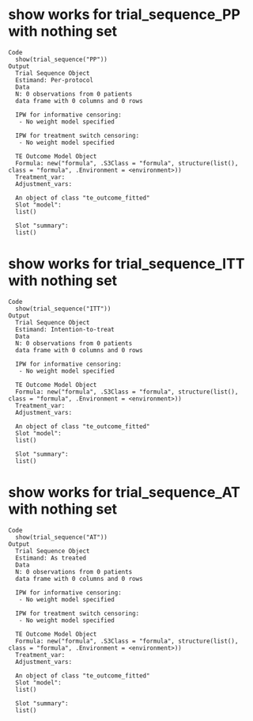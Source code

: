 # show works for trial_sequence_PP with nothing set

    Code
      show(trial_sequence("PP"))
    Output
      Trial Sequence Object 
      Estimand: Per-protocol 
      Data 
      N: 0 observations from 0 patients 
      data frame with 0 columns and 0 rows
       
      IPW for informative censoring: 
       - No weight model specified 
       
      IPW for treatment switch censoring: 
       - No weight model specified 
       
      TE Outcome Model Object 
      Formula: new("formula", .S3Class = "formula", structure(list(), class = "formula", .Environment = <environment>)) 
      Treatment_var:  
      Adjustment_vars:  
       
      An object of class "te_outcome_fitted"
      Slot "model":
      list()
      
      Slot "summary":
      list()
      

# show works for trial_sequence_ITT with nothing set

    Code
      show(trial_sequence("ITT"))
    Output
      Trial Sequence Object 
      Estimand: Intention-to-treat 
      Data 
      N: 0 observations from 0 patients 
      data frame with 0 columns and 0 rows
       
      IPW for informative censoring: 
       - No weight model specified 
       
      TE Outcome Model Object 
      Formula: new("formula", .S3Class = "formula", structure(list(), class = "formula", .Environment = <environment>)) 
      Treatment_var:  
      Adjustment_vars:  
       
      An object of class "te_outcome_fitted"
      Slot "model":
      list()
      
      Slot "summary":
      list()
      

# show works for trial_sequence_AT with nothing set

    Code
      show(trial_sequence("AT"))
    Output
      Trial Sequence Object 
      Estimand: As treated 
      Data 
      N: 0 observations from 0 patients 
      data frame with 0 columns and 0 rows
       
      IPW for informative censoring: 
       - No weight model specified 
       
      IPW for treatment switch censoring: 
       - No weight model specified 
       
      TE Outcome Model Object 
      Formula: new("formula", .S3Class = "formula", structure(list(), class = "formula", .Environment = <environment>)) 
      Treatment_var:  
      Adjustment_vars:  
       
      An object of class "te_outcome_fitted"
      Slot "model":
      list()
      
      Slot "summary":
      list()
      

